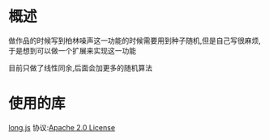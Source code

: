 # 概述

做作品的时候写到柏林噪声这一功能的时候需要用到种子随机,但是自己写很麻烦,于是想到可以做一个扩展来实现这一功能

目前只做了线性同余,后面会加更多的随机算法

# 使用的库

[long.js](https://github.com/dcodeIO/long.js) 协议:[Apache 2.0 License](https://www.apache.org/licenses/LICENSE-2.0.html)